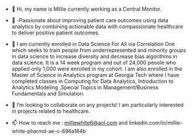 - 👋 Hi, my name is Millie currently working as a Central Monitor.


- 👀 -Passionate about improving patient care outcomes using data analytics by combining actionable data with 
      compassionate healthcare to deliver positive patient outcomes.

- 🌱 I am currently enrolled in Data Science For All via Correlation One which seeks to train people from underrepresented 
      and minority groups in data science to increase diversity and decrease bias algorithms in data science.
      It is a 14 week program and out of 24,000 peoole who applied only 1,000 were enrolled in my cohort.
      I am also enrolled in the Master of Science in Analytics program at Georgia Tech where I have completed classes in 
      Computing for Data Analytics, Introduction to Analytics Modeling ,Special Topics in Management/Business Fundamentals and Simulation.

- 💞️ I’m looking to collaborate on any projects! I am particularly interested in projects related to healthcare. 

- 📫 How to reach me : milliewhite6@aol.com  and linkedin.com/in/millie-white-pharmd-ae-c-696a184b

<!---
milliewhite/milliewhite is a ✨ special ✨ repository because its `README.md` (this file) appears on your GitHub profile.
You can click the Preview link to take a look at your changes.
--->
